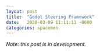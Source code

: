 ```yaml
---
layout: post
title:  "Godot Steering Framework"
date:   2020-03-09 11:11:11 -0600
categories: spacemen
---
```


_Note: this post is in development._

